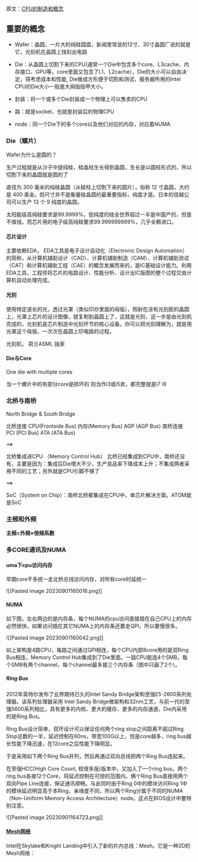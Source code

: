
原文：[CPU的制造和概念](.https://plantegg.github.io/2021/06/01/CPU%E7%9A%84%E5%88%B6%E9%80%A0%E5%92%8C%E6%A6%82%E5%BF%B5/)
## 重要的概念

* Wafer：晶圆，一片大的纯硅圆盘，新闻里常说的12寸、30寸晶圆厂说的就是它，光刻机在晶圆上蚀刻出电路

* Die：从晶圆上切割下来的CPU(通常一个Die中包含多个core、L3cache、内存接口、GPU等，core里面又包含了L1、L2cache），Die的大小可以自由决定，得考虑成本和性能, Die做成方形便于切割和测试，服务器所用的Intel CPU的Die大小一般是大拇指指甲大小。

* 封装：将一个或多个Die封装成一个物理上可以售卖的CPU

* 路：就是socket、也就是封装后的物理CPU

* node：同一个Die下的多个core以及他们对应的内存，对应着NUMA


### Die（螺片）

Wafer为什么是圆的？

生产过程就是从沙子中提纯硅，硅晶柱生长得到晶圆，生长是以圆柱形式的，所以切割下来的晶圆就是圆的了

直径为 300 毫米的纯硅晶圆（从硅柱上切割下来的圆片），俗称 12 寸晶圆，大约是 400 美金。但尺寸并不是衡量硅晶圆的最重要指标，纯度才是。日本的信越公司可以生产 13 个 9 纯度的晶圆。

太阳能级高纯硅要求是99.9999%，低纯度的硅全世界超过一半是中国产的，但是不值钱。而芯片用的电子级高纯硅要求99.999999999%，几乎全赖进口。


#### 芯片设计

主要依赖EDA， EDA工具是电子设计自动化（Electronic Design Automation）的简称，从计算机辅助设计（CAD）、计算机辅助制造（CAM）、计算机辅助测试（CAT）和计算机辅助工程（CAE）的概念发展而来的，是IC基础设计能力。利用EDA工具，工程师将芯片的电路设计、性能分析、设计出IC版图的整个过程交由计算机自动处理完成。


#### 光刻

使用特定波长的光，透过光罩（类似印炒里面的母版），照射在涂有光刻胶的晶圆上，光罩上芯片的设计图像，就复制到晶圆上了，这就是光刻，这一步是由光刻机完成的，光刻机是芯片制造中光刻环节的核心设备。你可以把光刻理解为，就是用光罩这个母版，一次次在晶圆上印电路的过程。


光刻机，  荷兰ASML 独家

#### Die与Core

One die with multiple cores

当一个螺片中的有部分core是损坏的 则当作i3或i5卖，都完整就是i7 i9



### 北桥与南桥

North Bridge & South Bridge

北桥连接 CPU(Frontside Bus) 内存(Memory Bus) AGP (AGP Bus)
南桥连接 PCI (PCI Bus) ATA (ATA Bus)

==> 

北桥集成进CPU （Memory Control Hub）
北桥已经集成到CPU中，南桥还没有，主要是因为：集成后Die增大不少，生产良品率下降成本上升；不集成两者采用不同的工艺；另外就是CPU引脚不够了


==>

SoC（System on Chip）：南桥北桥都集成在CPU中，单芯片解决方案。ATOM就是SoC



### 主频和外频

**主频=外频×倍频系数**


### 多CORE通讯及NUMA

#### uma下cpu访问内存

早期core不多统一走北桥总线访问内存，对所有core时延统一

![[Pasted image 20230901160016.png]]



#### NUMA

如下图，左右两边的是内存条，每个NUMA的cpu访问直接插在自己CPU上的内存必然很快，如果访问插在其它NUMA上的内存条还要走QPI，所以要慢很多。

![[Pasted image 20230901160042.png]]

如上架构是4路CPU，每路之间通过QPI相连，每个CPU内部8core用的是双Ring Bus相连，Memory Control Hub集成到了Die里面。一路CPU能连4个SMB，每个SMB有两个channel，每个channel最多接三个内存条（图中只画了2个）。


##### Ring Bus

2012年英特尔发布了业界期待已久的Intel Sandy Bridge架构至强E5-2600系列处理器。该系列处理器采用 Intel Sandy Bridge微架构和32nm工艺，与前一代的至强5600系列相比，具有更多的内核、更大的缓存、更多的内存通道，Die内采用的是Ring Bus。

Ring Bus设计简单，双环设计可以保证任何两个ring stop之间距离不超过Ring Stop总数的一半，延迟控制在60ns，带宽100G以上，但是core越多，ring bus越长性能下降迅速，在12core之后性能下降明显。

于是采用如下两个Ring Bus并列，然后再通过双向总线把两个Ring Bus连起来。

在至强HCC(High Core Count, 核很多版)版本中，又加入了一个ring bus。两个ring bus各接12个Core，将延迟控制在可控的范围内。俩个Ring Bus直接用两个双向Pipe Line连接，保证通讯顺畅。与此同时由于Ring 0中的模块访问Ring 1中的模块延迟明显高于本Ring，亲缘度不同，所以两个Ring分属于不同的NUMA（Non-Uniform Memory Access Architecture）node。这点在BIOS设计中要特别注意。

![[Pasted image 20230901164723.png]]


#### [Mesh网络](https://www.servethehome.com/the-new-intel-mesh-interconnect-architecture-and-platform-implications/)

Intel在Skylake和Knight Landing中引入了新的片内总线：Mesh。它是一种2D的Mesh网络：

